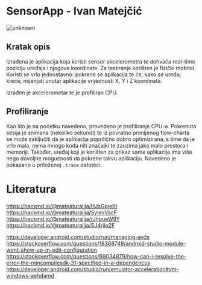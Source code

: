 # SensorApp - Ivan Matejčić

![unknown](https://user-images.githubusercontent.com/84573071/161389247-012f897c-8790-477d-b981-e58501c4459d.png)


## Kratak opis
Izrađena je aplikacija koja koristi sensor akcelerometra te dohvaća real-time poziciju uređaja i njegove koordinate.
Za testiranje korišten je fizički mobitel.
Koristi se vrlo jednostavno: pokrene se aplikacija te će, kako se uređaj kreće, mijenjati unutar aplikacije vrijednosti X, Y i Z koordinata.

Izrađen je akcelerometar te je profiliran CPU.

## Profiliranje

Kao što je na početku navedeno, provedeno je profiliranje CPU-a.
Pokrenuta sesija je snimana (nekoliko sekundi) te iz povratno primljenog flow-charta se može zaključiti da je aplikacija poprilično dobro optimizirana, s time da je vrlo mala, nema mnogo koda niti značajki te zauzima jako malo prostora i memoriji. Također, uređaj koji je korišten za prikaz same aplikacije ima više nego dovoljne mogućnosti da pokrene takvu aplikaciju.
Navedeno je pokazano u priloženoj ```.trace``` datoteci.
    
# Literatura

https://hackmd.io/@mateaturalija/HJxGpje6t
https://hackmd.io/@mateaturalija/SylevVscF
https://hackmd.io/@mateaturalija/rJhpueW9Y
https://hackmd.io/@mateaturalija/SJ4rilo2F

https://developer.android.com/studio/run/managing-avds
https://stackoverflow.com/questions/18368748/android-studio-module-wont-show-up-in-edit-configuration
https://stackoverflow.com/questions/69034879/how-can-i-resolve-the-error-the-mincompilesdk-31-specified-in-a-dependencys
https://developer.android.com/studio/run/emulator-acceleration#vm-windows-aehdamd
